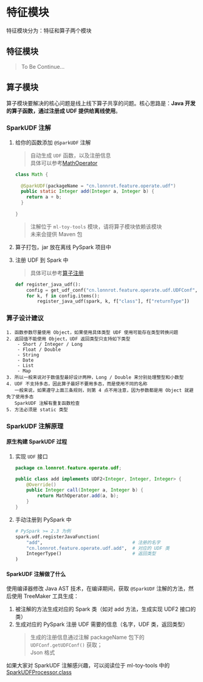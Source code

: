 # 特征模块
特征模块分为：特征和算子两个模块

## 特征模块
> To Be Continue...

## 算子模块

算子模块要解决的核心问题是线上线下算子共享的问题。核心思路是：**Java 开发的算子函数，通过注册成 UDF 提供给离线使用**。

### SparkUDF 注解
1. 给你的函数添加 `@SparkUDF` 注解
    > 自动生成 `UDF` 函数，以及注册信息  
      具体可以参考[MathOperator](https://github.com/Inforg0504/ml-toy/blob/master/ml-toy-feature/src/main/java/cn/lonnrot/feature/MathOperator.java)
    
    ```java
    class Math {
      
      @SparkUDF(packageName = "cn.lonnrot.feature.operate.udf")
      public static Integer add(Integer a, Integer b) {
        return a + b;
      }
      
    }
    ```
   
    > 注解位于 `ml-toy-tools` 模块，请将算子模块依赖该模块  
      未来会提供 Maven 包

2. 算子打包，jar 放在离线 PySpark 项目中
3. 注册 UDF 到 Spark 中
    > 具体可以参考[算子注册](https://github.com/Inforg0504/ml-toy-offline/blob/master/tests/feature/test_operator.py)
    ```python
    def register_java_udf():
        config = get_udf_conf("cn.lonnrot.feature.operate.udf.UDFConf", jar_path)
        for k, f in config.items():
            register_java_udf(spark, k, f["class"], f["returnType"])
    ```

### 算子设计建议

```text
1. 函数参数尽量使用 Object，如果使用具体类型 UDF 使用可能存在类型转换问题
2. 返回值不能使用 Object，UDF 返回类型只支持如下类型
    - Short / Integer / Long
    - Float / Double
    - String
    - Date
    - List
    - Map
3. 所以一般来说对于数值型最好设计两种，Long / Double 来分别处理整型和小数型
4. UDF 不支持多态，因此算子最好不要用多态，而是使用不同的名称
   一般来说，如果遵守上面三条规则，则第 4 点不用注意，因为参数都是用 Object 就避免了使用多态
   SparkUDF 注解有重复函数检查
5. 方法必须是 static 类型
```

### SparkUDF 注解原理

#### 原生构建 SparkUDF 过程

1. 实现 `UDF` 接口
    ```java
    package cn.lonnrot.feature.operate.udf;
   
    public class add implements UDF2<Integer, Integer, Integer> {
        @Override()
        public Integer call(Integer a, Integer b) {
            return MathOperator.add(a, b);
        }
    }
    ```
2. 手动注册到 PySpark 中
    ```python
    # PySpark >= 2.3 为例
    spark.udf.registerJavaFunction(
        "add",                                 # 注册的名字
        "cn.lonnrot.feature.operate.udf.add",  # 对应的 UDF 类
        IntegerType()                          # 返回类型
    )
    ```

#### SparkUDF 注解做了什么

使用编译器修改 Java AST 技术，在编译期间，获取 `@SparkUDF` 注解的方法，然后使用 TreeMaker 工具生成：
1. 被注解的方法生成对应的 Spark 类（如对 add 方法，生成实现 UDF2 接口的类）
2. 生成对应的 PySpark 注册 UDF 需要的信息（名字，UDF 类，返回类型）
    > 生成的注册信息通过注解 packageName 包下的 `UDFConf.getUDFConf()` 获取；  
      Json 格式

如果大家对 SparkUDF 注解感兴趣，可以阅读位于 ml-toy-tools 中的 [SparkUDFProcessor.class](https://github.com/Inforg0504/ml-toy/blob/master/ml-toy-tools/src/main/java/cn/lonnrot/tool/annotation/SparkUDFProcessor.java)

